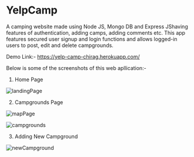 # YelpCamp
A camping website made using Node JS, Mongo DB and Express JShaving features of authentication, adding camps, adding comments etc. 
This app features secured user signup and login functions and allows logged-in users to post, edit and
delete campgrounds.

Demo Link:- https://yelp-camp-chirag.herokuapp.com/

Below is some of the screenshots of this web apllication:-

1. Home Page

![landingPage](https://user-images.githubusercontent.com/78310444/127480648-6924a1a4-fee4-464d-a393-26a7ea3ca01e.PNG)

2. Campgrounds Page

![mapPage](https://user-images.githubusercontent.com/78310444/127480803-e071f532-99ae-4aa9-b91f-6425cd8a600f.PNG)

![campgrounds](https://user-images.githubusercontent.com/78310444/127480828-cc114b58-01e1-4527-9c69-e3fb5ce9a241.PNG)

3. Adding New Campground

![newCampground](https://user-images.githubusercontent.com/78310444/127481140-6a583a9b-1408-4f51-b89a-cbf10ca4004b.PNG)

